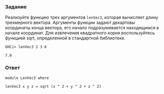 ### Задание

Реализуйте функцию трех аргументов `lenVec3`, которая вычисляет длину трехмерного вектора. Аргументы функции задают декартовы координаты конца вектора, его начало подразумевается находящимся в начале координат. Для извлечения квадратного корня воспользуйтесь функцией sqrt, определенной в стандартной библиотеке.

`GHCi> lenVec3 2 3 6`

`7.0`

### Ответ

`module LenVec3 where`

`lenVec3 x y z = sqrt (x ^ 2 + y ^ 2 + z ^ 2)`